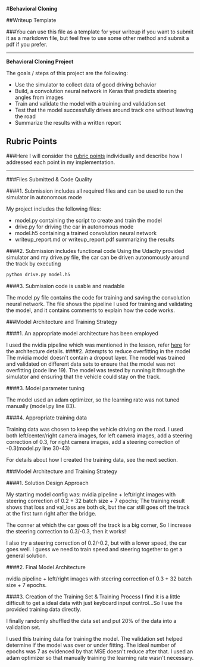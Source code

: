 #**Behavioral Cloning** 

##Writeup Template

###You can use this file as a template for your writeup if you want to submit it as a markdown file, but feel free to use some other method and submit a pdf if you prefer.

---

**Behavioral Cloning Project**

The goals / steps of this project are the following:
* Use the simulator to collect data of good driving behavior
* Build, a convolution neural network in Keras that predicts steering angles from images
* Train and validate the model with a training and validation set
* Test that the model successfully drives around track one without leaving the road
* Summarize the results with a written report


[//]: # (Image References)

[image1]: ./examples/placeholder.png "Model Visualization"
[image2]: ./examples/placeholder.png "Grayscaling"
[image3]: ./examples/placeholder_small.png "Recovery Image"
[image4]: ./examples/placeholder_small.png "Recovery Image"
[image5]: ./examples/placeholder_small.png "Recovery Image"
[image6]: ./examples/placeholder_small.png "Normal Image"
[image7]: ./examples/placeholder_small.png "Flipped Image"

## Rubric Points
###Here I will consider the [rubric points](https://review.udacity.com/#!/rubrics/432/view) individually and describe how I addressed each point in my implementation.  

---
###Files Submitted & Code Quality

####1. Submission includes all required files and can be used to run the simulator in autonomous mode

My project includes the following files:
* model.py containing the script to create and train the model
* drive.py for driving the car in autonomous mode
* model.h5 containing a trained convolution neural network 
* writeup_report.md or writeup_report.pdf summarizing the results

####2. Submission includes functional code
Using the Udacity provided simulator and my drive.py file, the car can be driven autonomously around the track by executing 
```sh
python drive.py model.h5
```

####3. Submission code is usable and readable

The model.py file contains the code for training and saving the convolution neural network. The file shows the pipeline I used for training and validating the model, and it contains comments to explain how the code works.

###Model Architecture and Training Strategy

####1. An appropriate model architecture has been employed

I used the nvidia pipeline which was mentioned in the lesson, refer [here](https://devblogs.nvidia.com/parallelforall/deep-learning-self-driving-cars/) for the architecture details.
####2. Attempts to reduce overfitting in the model
The nvidia model doesn't contain a dropout layer.
The model was trained and validated on different data sets to ensure that the model was not overfitting (code line 19). The model was tested by running it through the simulator and ensuring that the vehicle could stay on the track.

####3. Model parameter tuning

The model used an adam optimizer, so the learning rate was not tuned manually (model.py line 83).

####4. Appropriate training data

Training data was chosen to keep the vehicle driving on the road. I used both left/center/right camera images, for left camera images, add a steering correction of 0.3, for right camera images, add a steering correction of -0.3(model.py line 30-43)

For details about how I created the training data, see the next section. 

###Model Architecture and Training Strategy

####1. Solution Design Approach

My starting model config was: nvidia pipeline + left/right images with steering correction of 0.2 + 32 batch size + 7 epochs; 
The training result shows that loss and val_loss are both ok, but the car still goes off the track at the first turn right after the bridge.  

The conner at which the car goes off the track is a big corner, So I increase the steering correction to 0.3/-0.3, then it works!

I also try a steering correction of 0.2/-0.2, but with a lower speed, the car goes well. I guess we need to train speed and steering together to get a general solution.

####2. Final Model Architecture

nvidia pipeline + left/right images with steering correction of 0.3 + 32 batch size + 7 epochs.

####3. Creation of the Training Set & Training Process
I find it is a little difficult to get a ideal data with just keyboard input control...So I use the provided training data directly.

I finally randomly shuffled the data set and put 20% of the data into a validation set. 

I used this training data for training the model. The validation set helped determine if the model was over or under fitting. The ideal number of epochs was 7 as evidenced by that MSE doesn't reduce after that. I used an adam optimizer so that manually training the learning rate wasn't necessary.